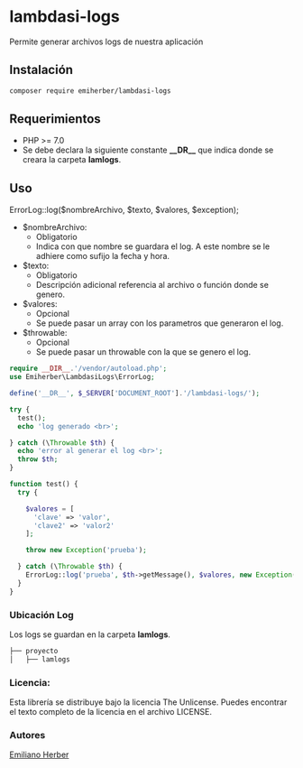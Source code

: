 # lambdasi-logs
Permite generar archivos logs de nuestra aplicación

## Instalación
```bash
composer require emiherber/lambdasi-logs
```

## Requerimientos
- PHP >= 7.0
- Se debe declara la siguiente constante **\_\_DR__** que indica donde se creara la carpeta **lamlogs**.

## Uso
ErrorLog::log($nombreArchivo, $texto, $valores, $exception);

- $nombreArchivo:
  - Obligatorio
  - Indica con que nombre se guardara el log. A este nombre se le adhiere como sufijo la fecha y hora.
- $texto:
  - Obligatorio
  - Descripción adicional referencia al archivo o función donde se genero.
- $valores:
  - Opcional
  - Se puede pasar un array con los parametros que generaron el log.
- $throwable:
  - Opcional
  - Se puede pasar un throwable con la que se genero el log.

```PHP
require __DIR__.'/vendor/autoload.php';
use Emiherber\LambdasiLogs\ErrorLog;

define('__DR__', $_SERVER['DOCUMENT_ROOT'].'/lambdasi-logs/');

try {
  test();
  echo 'log generado <br>';

} catch (\Throwable $th) {
  echo 'error al generar el log <br>';
  throw $th;
}

function test() {
  try {

    $valores = [
      'clave' => 'valor',
      'clave2' => 'valor2'
    ];

    throw new Exception('prueba');

  } catch (\Throwable $th) {
    ErrorLog::log('prueba', $th->getMessage(), $valores, new Exception('prueba'));
  }
}

```

### Ubicación Log
Los logs se guardan en la carpeta **lamlogs**.
```bash
├── proyecto
│   ├── lamlogs
```

### Licencia:

Esta librería se distribuye bajo la licencia The Unlicense. Puedes encontrar el texto completo de la licencia en el archivo LICENSE.

### Autores
[Emiliano Herber](https://github.com/emiherber)